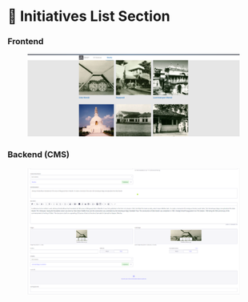 # 📎 Initiatives List Section

### **Frontend**

<figure><img src="../../.gitbook/assets/initiative-list-section.png" alt=""><figcaption></figcaption></figure>

### Backend (CMS)

<figure><img src="../../.gitbook/assets/initiative-list-section-cms.png" alt=""><figcaption></figcaption></figure>
